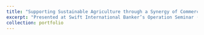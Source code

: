 ```yaml
---
title: "Supporting Sustainable Agriculture through a Synergy of Commercial and Investment Banking"
excerpt: "Presented at Swift International Banker’s Operation Seminar (SIBOS) <br/><img src='/images/500x300.png'>"
collection: portfolio
---
```


